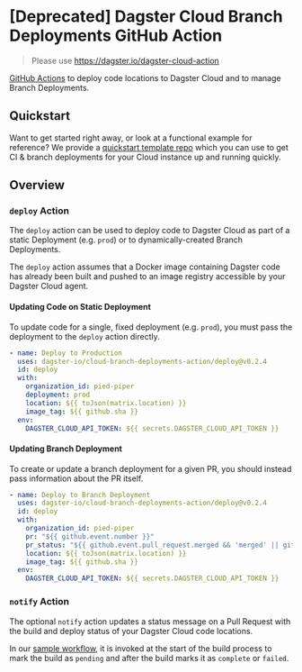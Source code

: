 # [Deprecated] Dagster Cloud Branch Deployments GitHub Action

> Please use https://dagster.io/dagster-cloud-action 

[GitHub Actions](https://docs.github.com/en/actions) to deploy code locations to Dagster Cloud and to manage Branch Deployments.

## Quickstart

Want to get started right away, or look at a functional example for reference? We provide a [quickstart template repo](https://github.com/dagster-io/dagster-cloud-branch-deployments-quickstart) which you can use to get CI & branch deployments for your Cloud instance up and running quickly.

## Overview
### `deploy` Action

The `deploy` action can be used to deploy code to Dagster Cloud as part of a static Deployment (e.g. `prod`) or to dynamically-created Branch Deployments.

The `deploy` action assumes that a Docker image containing Dagster code has already been built and pushed to an image registry accessible by your Dagster Cloud agent.

#### Updating Code on Static Deployment

To update code for a single, fixed deployment (e.g. `prod`), you must
pass the deployment to the `deploy` action directly.

```yaml
- name: Deploy to Production
  uses: dagster-io/cloud-branch-deployments-action/deploy@v0.2.4
  id: deploy
  with:
    organization_id: pied-piper
    deployment: prod
    location: ${{ toJson(matrix.location) }}
    image_tag: ${{ github.sha }}
  env:
    DAGSTER_CLOUD_API_TOKEN: ${{ secrets.DAGSTER_CLOUD_API_TOKEN }}
```

#### Updating Branch Deployment

To create or update a branch deployment for a given PR, you should
instead pass information about the PR itself.

```yaml
- name: Deploy to Branch Deployment
  uses: dagster-io/cloud-branch-deployments-action/deploy@v0.2.4
  id: deploy
  with:
    organization_id: pied-piper
    pr: "${{ github.event.number }}"
    pr_status: "${{ github.event.pull_request.merged && 'merged' || github.event.pull_request.state }}"
    location: ${{ toJson(matrix.location) }}
    image_tag: ${{ github.sha }}
  env:
    DAGSTER_CLOUD_API_TOKEN: ${{ secrets.DAGSTER_CLOUD_API_TOKEN }}
```

### `notify` Action

The optional `notify` action updates a status message on a Pull Request with the build and deploy status of your Dagster Cloud code locations.

In our [sample workflow](./.github/workflows/branch_deployments.yml), it is invoked at the start of the build process to mark the build as `pending` and after the build marks it as `complete` or `failed`.

